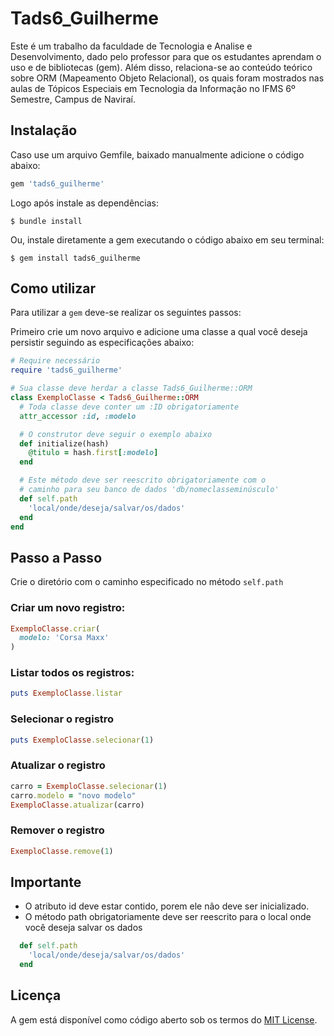 # Tads6_Guilherme

  Este é um trabalho da faculdade de Tecnologia e Analise e Desenvolvimento, dado pelo professor para que os estudantes aprendam o uso e de bibliotecas (gem). Além disso, relaciona-se ao conteúdo teórico sobre ORM (Mapeamento Objeto Relacional), os quais foram mostrados nas aulas de Tópicos Especiais em Tecnologia da Informação no IFMS 6º Semestre, Campus de Naviraí.

## Instalação

Caso use um arquivo Gemfile, baixado manualmente adicione o código abaixo:

```ruby
gem 'tads6_guilherme'
```

Logo após instale as dependências:

    $ bundle install

Ou, instale diretamente a gem executando o código abaixo em seu terminal:

    $ gem install tads6_guilherme

## Como utilizar

Para utilizar a `gem` deve-se realizar os seguintes passos:

Primeiro crie um novo arquivo e adicione uma classe a qual você deseja persistir seguindo as especificações abaixo:

```ruby
# Require necessário
require 'tads6_guilherme'

# Sua classe deve herdar a classe Tads6_Guilherme::ORM
class ExemploClasse < Tads6_Guilherme::ORM
  # Toda classe deve conter um :ID obrigatoriamente
  attr_accessor :id, :modelo

  # O construtor deve seguir o exemplo abaixo
  def initialize(hash)
    @titulo = hash.first[:modelo]
  end

  # Este método deve ser reescrito obrigatoriamente com o
  # caminho para seu banco de dados 'db/nomeclasseminúsculo'
  def self.path
    'local/onde/deseja/salvar/os/dados'
  end
end
```
## Passo a Passo

Crie o diretório com o caminho especificado no método `self.path`

### Criar um novo registro:
```ruby
ExemploClasse.criar(
  modelo: 'Corsa Maxx'
)
```

### Listar todos os registros:
```ruby
puts ExemploClasse.listar
```

### Selecionar o registro
```ruby
puts ExemploClasse.selecionar(1)
```

### Atualizar o registro
```ruby
carro = ExemploClasse.selecionar(1)
carro.modelo = "novo modelo"
ExemploClasse.atualizar(carro)
```

### Remover o registro
```ruby
ExemploClasse.remove(1)
```
## Importante

 - O atributo id deve estar contido, porem ele não deve ser inicializado.
 - O método path obrigatoriamente deve ser reescrito para o local onde você deseja salvar os dados

```ruby
  def self.path
    'local/onde/deseja/salvar/os/dados'
  end
```

## Licença

A gem está disponível como código aberto sob os termos do [MIT License](https://opensource.org/licenses/MIT).
